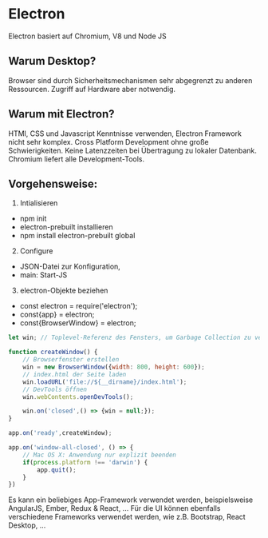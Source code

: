 # Electron

Electron basiert auf Chromium, V8 und Node JS

## Warum Desktop?

Browser sind durch Sicherheitsmechanismen sehr abgegrenzt zu anderen Ressourcen.
Zugriff auf Hardware aber notwendig.

## Warum mit Electron?

HTMl, CSS und Javascript Kenntnisse verwenden,
Electron Framework nicht sehr komplex.
Cross Platform Development ohne große Schwierigkeiten.
Keine Latenzzeiten bei Übertragung zu lokaler Datenbank.
Chromium liefert alle Development-Tools.

## Vorgehensweise:

1. Intialisieren
  * npm init
  * electron-prebuilt installieren
  * npm install electron-prebuilt global
2. Configure
  * JSON-Datei zur Konfiguration,
  * main: Start-JS
3. electron-Objekte beziehen
  * const electron = require('electron');
  * const{app} = electron;
  * const{BrowserWindow} = electron;

```JavaScript
let win; // Toplevel-Referenz des Fensters, um Garbage Collection zu verhindern

function createWindow() {
    // Browserfenster erstellen
    win = new BrowserWindow({width: 800, height: 600});
    // index.html der Seite laden
    win.loadURL('file://${__dirname}/index.html');
    // DevTools öffnen
    win.webContents.openDevTools();

    win.on('closed',() => {win = null;});
}

app.on('ready',createWindow);

app.on('window-all-closed', () => {
    // Mac OS X: Anwendung nur explizit beenden
    if(process.platform !== 'darwin') {
        app.quit();
    }
})
```

Es kann ein beliebiges App-Framework verwendet werden, beispielsweise AngularJS, Ember, Redux & React, ...
Für die UI können ebenfalls verschiedene Frameworks verwendet werden, wie z.B. Bootstrap, React Desktop, ...
